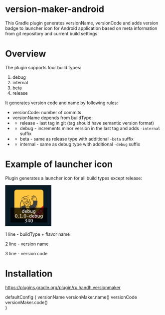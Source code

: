 # version-maker-android
This Gradle plugin generates versionName, versionCode and adds version badge to launcher icon for Android application 
based on meta information from git repository and current build settings

# Overview

The plugin supports four build types:
1. debug
2. internal
2. beta
4. release

It generates version code and name by following rules:
* versionCode: number of commits
* versionName depends from buildType:
* * release - last tag in git (tag should have semantic version format)
* * debug - increments minor version in the last tag and adds `-internal` suffix
* * beta - same as release type with additional `-beta` suffix
* * internal - same as debug type with additional `-debug` suffix

# Example of launcher icon

Plugin generates a launcher icon for all build types except release:

![example](images/example.jpg)

1 line - buildType + flavor name

2 line - version name

3 line - version code

# Installation

https://plugins.gradle.org/plugin/ru.handh.versionmaker

defaultConfig {
        versionName versionMaker.name()
        versionCode versionMaker.code()    
    }
